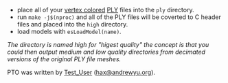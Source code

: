 - place all of your [vertex colored](https://github.com/vertexcolor) [PLY](https://paulbourke.net/dataformats/ply/) files into the `ply` directory.
- run `make -j$(nproc)` and all of the PLY files will be coverted to C header files and placed into the `high` directory.
- load models with `esLoadModel(name)`.

_The directory is named high for "higest quality" the concept is that you could then output medium and low quality directories from decimated versions of the original PLY file meshes._

PTO was written by [Test_User](https://notabug.org/test_user) (<hax@andrewyu.org>).
